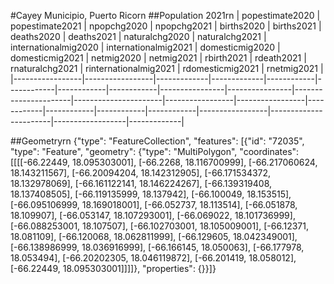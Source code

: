 #Cayey Municipio, Puerto Ricorn
##Population 2021rn
| popestimate2020 | popestimate2021 | npopchg2020 | npopchg2021 | births2020 | births2021 | deaths2020 | deaths2021 | naturalchg2020 | naturalchg2021 | internationalmig2020 | internationalmig2021 | domesticmig2020 | domesticmig2021 | netmig2020 | netmig2021 | rbirth2021 | rdeath2021 | rnaturalchg2021 | rinternationalmig2021 | rdomesticmig2021 | rnetmig2021 |
|-----------------|-----------------|-------------|-------------|------------|------------|------------|------------|----------------|----------------|----------------------|----------------------|-----------------|-----------------|------------|------------|------------|------------|-----------------|-----------------------|------------------|-------------|

##Geometryrn
{"type": "FeatureCollection", "features": [{"id": "72035", "type": "Feature", "geometry": {"type": "MultiPolygon", "coordinates": [[[[-66.22449, 18.095303001], [-66.2268, 18.116700999], [-66.217060624, 18.143211567], [-66.20094204, 18.142312905], [-66.171534372, 18.132978069], [-66.161122141, 18.146224267], [-66.139319408, 18.137408505], [-66.119135999, 18.137942], [-66.100049, 18.153515], [-66.095106999, 18.169018001], [-66.052737, 18.113514], [-66.051878, 18.109907], [-66.053147, 18.107293001], [-66.069022, 18.101736999], [-66.088253001, 18.107507], [-66.102703001, 18.105009001], [-66.12371, 18.081109], [-66.120068, 18.062811999], [-66.129605, 18.042349001], [-66.138986999, 18.036916999], [-66.166145, 18.050063], [-66.177978, 18.053494], [-66.20202305, 18.046119872], [-66.201419, 18.058012], [-66.22449, 18.095303001]]]]}, "properties": {}}]}
